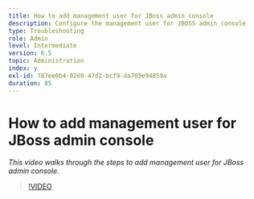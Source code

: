 ```yaml
---
title: How to add management user for JBoss admin console
description: Configure the management user for JBOSS admin console
type: Troubleshooting
role: Admin
level: Intermediate
version: 6.5
topic: Administration
index: y
exl-id: 787ee0b4-8260-47d2-bcf9-da705e94859a
duration: 85
---
```

# How to add management user for JBoss admin console

*This video walks through the steps to add management user for JBoss admin console.*

>[!VIDEO](https://video.tv.adobe.com/v/335484?quality=12&learn=on)

